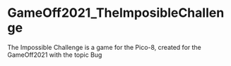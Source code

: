 # GameOff2021_TheImposibleChallenge
The Impossible Challenge is a game for the Pico-8, created for the GameOff2021 with the topic Bug
